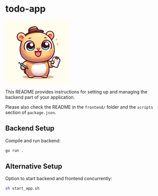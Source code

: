 # todo-app

![Cute Gopher](cute_gopher.png "Diligent Gopher")

This README provides instructions for setting up and managing the backend part of your application.

Please also check the README in the `frontend/` folder and the `scripts` section of `package.json`.

## Backend Setup

Compile and run backend:

```bash
go run .
```

## Alternative Setup

Option to start backend and frontend concurrently:

```bash
sh start_app.sh
```